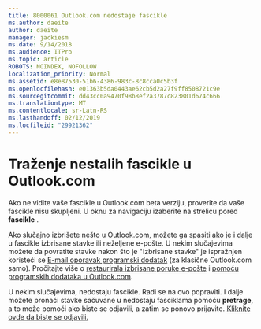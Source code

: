 ```yaml
---
title: 8000061 Outlook.com nedostaje fascikle
ms.author: daeite
author: daeite
manager: jackiesm
ms.date: 9/14/2018
ms.audience: ITPro
ms.topic: article
ROBOTS: NOINDEX, NOFOLLOW
localization_priority: Normal
ms.assetid: e8e87530-51b6-4386-983c-8c8cca0c5b3f
ms.openlocfilehash: e01363b5da0443ae62cb5d2a27f9ff8508721c9e
ms.sourcegitcommit: dd43cc0a9470f98b8ef2a3787c823801d674c666
ms.translationtype: MT
ms.contentlocale: sr-Latn-RS
ms.lasthandoff: 02/12/2019
ms.locfileid: "29921362"
---
```

# <a name="find-missing-folders-in-outlookcom"></a>Traženje nestalih fascikle u Outlook.com

Ako ne vidite vaše fascikle u Outlook.com beta verziju, proverite da vaše fascikle nisu skupljeni. U oknu za navigaciju izaberite na strelicu pored **fascikle** . 
  
Ako slučajno izbrišete nešto u Outlook.com, možete ga spasiti ako je i dalje u fascikle izbrisane stavke ili neželjene e-pošte. U nekim slučajevima možete da povratite stavke nakon što je "Izbrisane stavke" je ispražnjen koristeći se [E-mail oporavak programski dodatak](https://appsource.microsoft.com/product/office/WA104380447) (za klasične Outlook.com samo). Pročitajte više o [restaurirala izbrisane poruke e-pošte](https://support.office.com/article/cf06ab1b-ae0b-418c-a4d9-4e895f83ed50) i [pomoću programskih dodataka u Outlook.com](https://support.office.com/article/a5672109-e4f3-4119-abea-72323e9653cf).
  
U nekim slučajevima, nedostaju fascikle. Radi se na ovo popraviti. I dalje možete pronaći stavke sačuvane u nedostaju fasciklama pomoću **pretrage**, a to može pomoći ako biste se odjavili, a zatim se ponovo prijavite. [Kliknite ovde da biste se odjavili.](https://login.live.com/logout.srf)
  

